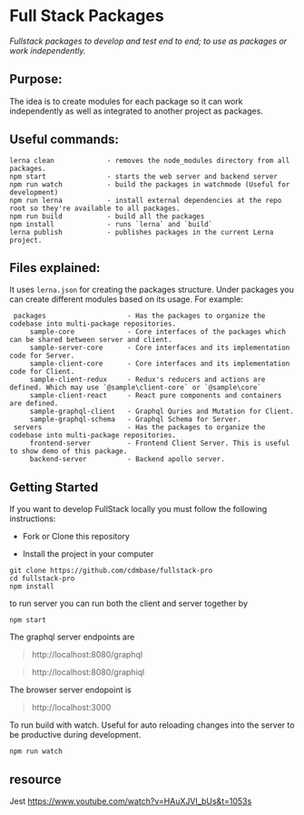 # Full Stack Packages

*Fullstack packages to develop and test end to end; to use as packages or work independently.*

Purpose: 
---
The idea is to create modules for each package so it can work independently as well as integrated to another project as packages. 

Useful commands:
---
    lerna clean             - removes the node_modules directory from all packages. 
    npm start               - starts the web server and backend server
    npm run watch           - build the packages in watchmode (Useful for development)
    npm run lerna           - install external dependencies at the repo root so they're available to all packages.
    npm run build           - build all the packages
    npm install             - runs `lerna` and `build`
    lerna publish           - publishes packages in the current Lerna project. 

Files explained:
---    
It uses `lerna.json` for creating the packages structure. Under packages you can create different modules based on its usage. For example:

     packages                    - Has the packages to organize the codebase into multi-package repositories.
         sample-core             - Core interfaces of the packages which can be shared between server and client.
         sample-server-core      - Core interfaces and its implementation code for Server.   
         sample-client-core      - Core interfaces and its implementation code for Client.
         sample-client-redux     - Redux's reducers and actions are defined. Which may use `@sample\client-core` or `@sample\core`
         sample-client-react     - React pure components and containers are defined. 
         sample-graphql-client   - Graphql Quries and Mutation for Client.
         sample-graphql-schema   - Graphql Schema for Server.
     servers                     - Has the packages to organize the codebase into multi-package repositories.
         frontend-server         - Frontend Client Server. This is useful to show demo of this package.
         backend-server          - Backend apollo server. 
    

## Getting Started

If you want to develop FullStack locally you must follow the following instructions:

* Fork or Clone this repository

* Install the project in your computer

```
git clone https://github.com/cdmbase/fullstack-pro
cd fullstack-pro
npm install
```
to run server
you can run both the client and server together by 
```
npm start
```
The graphql server endpoints are
>http://localhost:8080/graphql

>http://localhost:8080/graphiql

The browser server endopoint is
>http://localhost:3000

To run build with watch. Useful for auto reloading changes into the server to be productive during development.
```
npm run watch
```
[lerna-clean]: https://github.com/lerna/lerna#clean

## resource
Jest
https://www.youtube.com/watch?v=HAuXJVI_bUs&t=1053s